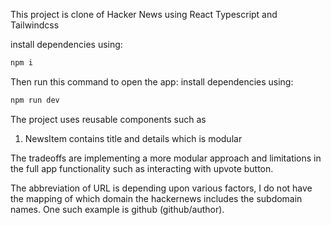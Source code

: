 This project is clone of Hacker News using React Typescript and Tailwindcss

install dependencies using:
```bash
npm i
```

Then run this command to open the app:
install dependencies using:
```bash
npm run dev
```

The project uses reusable components such as 
1. NewsItem contains title and details which is modular

The tradeoffs are implementing a more modular approach and limitations in the full app functionality such as interacting with upvote button.

The abbreviation of URL is depending upon various factors, I do not have the mapping of which domain the hackernews includes the subdomain names. One such example is github (github/author). 
